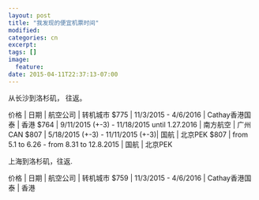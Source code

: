 ```yaml
---
layout: post
title: "我发现的便宜机票时间"
modified:
categories: cn
excerpt:
tags: []
image:
  feature:
date: 2015-04-11T22:37:13-07:00
---
```

从长沙到洛杉矶， 往返。

价格 | 日期 | 航空公司 | 转机城市 
$775 | 11/3/2015 - 4/6/2016 | Cathay香港国泰 | 香港
$764 | 9/11/2015 (+-3) - 11/18/2015 until 1.27.2016 | 南方航空 | 广州CAN
$807 | 5/18/2015 (+-3) - 11/11/2015 (+-3)| 国航 | 北京PEK 
$807 | from 5.1 to 6.26 - from 8.31 to 12.8.2015 | 国航 | 北京PEK

上海到洛杉矶，往返.

价格 | 日期 | 航空公司 | 转机城市 
$759 | 11/3/2015 - 4/6/2016 | Cathay香港国泰 | 香港



